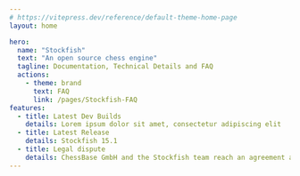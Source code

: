 ```yaml
---
# https://vitepress.dev/reference/default-theme-home-page
layout: home

hero:
  name: "Stockfish"
  text: "An open source chess engine"
  tagline: Documentation, Technical Details and FAQ
  actions:
    - theme: brand
      text: FAQ
      link: /pages/Stockfish-FAQ
features:
  - title: Latest Dev Builds
    details: Lorem ipsum dolor sit amet, consectetur adipiscing elit
  - title: Latest Release
    details: Stockfish 15.1
  - title: Legal dispute
    details: ChessBase GmbH and the Stockfish team reach an agreement and end their legal dispute
---
```

